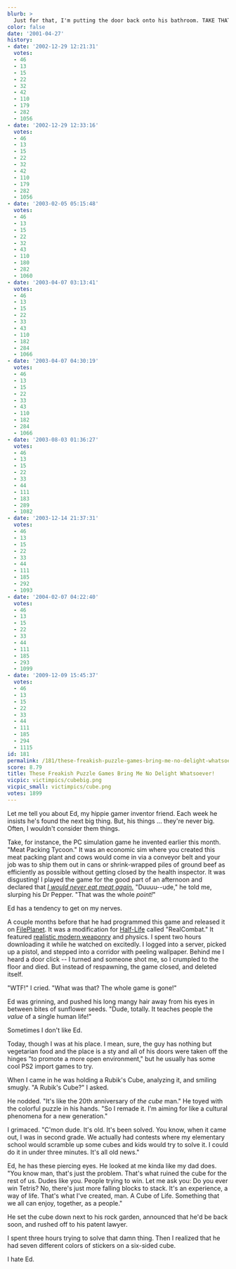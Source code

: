 ```yaml
---
blurb: >
  Just for that, I'm putting the door back onto his bathroom. TAKE THAT HIPPIEBOY!
color: false
date: '2001-04-27'
history:
- date: '2002-12-29 12:21:31'
  votes:
  - 46
  - 13
  - 15
  - 22
  - 32
  - 42
  - 110
  - 179
  - 282
  - 1056
- date: '2002-12-29 12:33:16'
  votes:
  - 46
  - 13
  - 15
  - 22
  - 32
  - 42
  - 110
  - 179
  - 282
  - 1056
- date: '2003-02-05 05:15:48'
  votes:
  - 46
  - 13
  - 15
  - 22
  - 32
  - 43
  - 110
  - 180
  - 282
  - 1060
- date: '2003-04-07 03:13:41'
  votes:
  - 46
  - 13
  - 15
  - 22
  - 33
  - 43
  - 110
  - 182
  - 284
  - 1066
- date: '2003-04-07 04:30:19'
  votes:
  - 46
  - 13
  - 15
  - 22
  - 33
  - 43
  - 110
  - 182
  - 284
  - 1066
- date: '2003-08-03 01:36:27'
  votes:
  - 46
  - 13
  - 15
  - 22
  - 33
  - 44
  - 111
  - 183
  - 289
  - 1082
- date: '2003-12-14 21:37:31'
  votes:
  - 46
  - 13
  - 15
  - 22
  - 33
  - 44
  - 111
  - 185
  - 292
  - 1093
- date: '2004-02-07 04:22:40'
  votes:
  - 46
  - 13
  - 15
  - 22
  - 33
  - 44
  - 111
  - 185
  - 293
  - 1099
- date: '2009-12-09 15:45:37'
  votes:
  - 46
  - 13
  - 15
  - 22
  - 33
  - 44
  - 111
  - 185
  - 294
  - 1115
id: 181
permalink: /181/these-freakish-puzzle-games-bring-me-no-delight-whatsoever/
score: 8.79
title: These Freakish Puzzle Games Bring Me No Delight Whatsoever!
vicpic: victimpics/cubebig.png
vicpic_small: victimpics/cube.png
votes: 1899
---
```


Let me tell you about Ed, my hippie gamer inventor friend. Each week he
insists he's found the next big thing. But, his things ... they're never
big. Often, I wouldn't consider them things.

Take, for instance, the PC simulation game he invented earlier this
month. "Meat Packing Tycoon." It was an economic sim where you created
this meat packing plant and cows would come in via a conveyor belt and
your job was to ship them out in cans or shrink-wrapped piles of ground
beef as efficiently as possible without getting closed by the health
inspector. It was disgusting! I played the game for the good part of an
afternoon and declared that *[I would never eat meat
again.](@/victim/22.md)* "Duuuu--ude," he told me, slurping his Dr
Pepper. "That was the whole *point!*"

Ed has a tendency to get on my nerves.

A couple months before that he had programmed this game and released it
on
[FilePlanet](https://web.archive.org/web/20010427000000/http://www.fileplanet.com/).
It was a modification for
[Half-Life](https://web.archive.org/web/20010427000000/http://www.planethalflife.com/)
called "RealCombat." It featured [realistic modern
weaponry](@/victim/48.md) and physics. I spent two hours downloading
it while he watched on excitedly. I logged into a server, picked up a
pistol, and stepped into a corridor with peeling wallpaper. Behind me I
heard a door click -- I turned and someone shot me, so I crumpled to the
floor and died. But instead of respawning, the game closed, and deleted
itself.

"WTF!" I cried. "What was that? The whole game is gone!"

Ed was grinning, and pushed his long mangy hair away from his eyes in
between bites of sunflower seeds. "Dude, totally. It teaches people the
*value* of a single human life!"

Sometimes I don't like Ed.

Today, though I was at his place. I mean, sure, the guy has nothing but
vegetarian food and the place is a sty and all of his doors were taken
off the hinges "to promote a more open environment," but he usually has
some cool PS2 import games to try.

When I came in he was holding a Rubik's Cube, analyzing it, and smiling
smugly. "A Rubik's Cube?" I asked.

He nodded. "It's like the 20th anniversary of *the cube* man." He toyed
with the colorful puzzle in his hands. "So I remade it. I'm aiming for
like a cultural phenomena for a new generation."

I grimaced. "C'mon dude. It's old. It's been solved. You know, when it
came out, I was in second grade. We actually had contests where my
elementary school would scramble up some cubes and kids would try to
solve it. I could do it in under three minutes. It's all old news."

Ed, he has these piercing eyes. He looked at me kinda like my dad does.
"You know man, that's just the problem. That's what ruined the cube for
the rest of us. Dudes like you. People trying to win. Let me ask you: Do
you ever win Tetris? No, there's just more falling blocks to stack. It's
an experience, a way of life. That's what I've created, man. A Cube of
Life. Something that we all can enjoy, together, as a people."

He set the cube down next to his rock garden, announced that he'd be
back soon, and rushed off to his patent lawyer.

I spent three hours trying to solve that damn thing. Then I realized
that he had seven different colors of stickers on a six-sided cube.

I hate Ed.